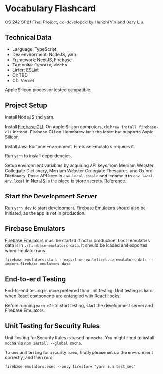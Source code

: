 # Vocabulary Flashcard

CS 242 SP21 Final Project, co-developed by Hanzhi Yin and Gary Liu.

## Technical Data

* Language: TypeScript
* Dev environment: NodeJS, yarn
* Framework: NextJS, Firebase
* Test suite: Cypress, Mocha
* Linter: ESLint
* CI: TBD
* CD: Vercel

Apple Silicon processor tested compatible.

## Project Setup

Install NodeJS and yarn.

Install [Firebase CLI](https://firebase.google.com/docs/cli).
On Apple Silicon computers, do `brew install firebase-cli` instead. Firebase CLI on Homebrew isn't the latest but supports Apple Silicon.

Install Java Runtime Environment. Firebase Emulators requires it.

Run `yarn` to install dependencies. 

Setup environment variables by acquiring API keys from Merriam Webster Collegiate Dictionary, Merriam Webster Collegiate Thesaurus, and Oxford Dictionary. Paste API keys in `env.local.sample` and rename it to `env.local`. `env.local` in NextJS is the place to store secrets. [Reference](https://nextjs.org/docs/basic-features/environment-variables#loading-environment-variables).

## Start the Development Server

Run `yarn dev` to start development. Firebase Emulators should also be initiated, as the app is not in production.

## Firebase Emulators

[Firebase Emulators](https://firebase.google.com/docs/emulator-suite) must be started if not in production. Local emulators data is in `./firebase-emulators-data`. It should be loaded and exported when emulator runs.

`firebase emulators:start --export-on-exit=firebase-emulators-data --import=firebase-emulators-data`

## End-to-end Testing

End-to-end testing is more preferred than unit testing. Unit testing is hard when React components are entangled with React hooks.

Before running `yarn e2e` to start testing, start the development server and Firebase Emulators.

## Unit Testing for Security Rules

Unit Testing for Security Rules is based on `mocha`. You might need to install `mocha` via `npm install --global mocha`.

To use unit testing for security rules, firstly please set up the environment correctly, and then run:

```
firebase emulators:exec --only firestore "yarn run test_sec"
```